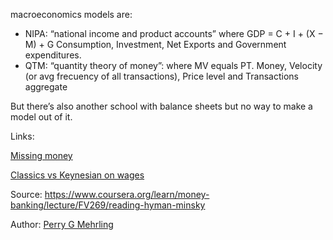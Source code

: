 macroeconomics models are:
- NIPA: “national income and product accounts” where GDP = C + I + (X − M) + G
Consumption, Investment, Net Exports and Government expenditures.
- QTM: “quantity  theory of money”: where MV equals PT. 
Money, Velocity (or avg frecuency of all transactions), Price level and Transactions aggregate

But there’s also another school with balance sheets but no way to make a model out of it.

Links:

[Missing money](missing_money.md)

[Classics vs Keynesian on wages](classics_vs_keyneysian_on_wages.md)

[](central_bank_is_a_hibrid.md)

[](the_price_of_money.md)


Source: https://www.coursera.org/learn/money-banking/lecture/FV269/reading-hyman-minsky

Author: [Perry G Mehrling](../authors/perry_g_mehrling.md)